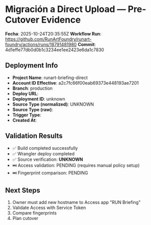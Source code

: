 # Migración a Direct Upload — Pre-Cutover Evidence

**Fecha**: 2025-10-24T20:35:55Z
**Workflow Run**: https://github.com/RunArtFoundry/runart-foundry/actions/runs/18791481980
**Commit**: 4d1effe77db0d0b1c3234ee1ee2423e6da1c7830

## Deployment Info

- **Project Name**: runart-briefing-direct
- **Account ID Effective**: a2c7fc66f00eab69373e448193ae7201
- **Branch**: production
- **Deploy URL**: 
- **Deployment ID**: unknown
- **Source Type (normalized)**: UNKNOWN
- **Source Type (raw)**: 
- **Trigger Type**: 
- **Created At**: 

## Validation Results

- ✅ Build completed successfully
- ✅ Wrangler deploy completed
- ✅ Source verification: **UNKNOWN**
- ⏭️ Access validation: PENDING (requires manual policy setup)
- ⏭️ Fingerprint comparison: PENDING

## Next Steps

1. Owner must add new hostname to Access app "RUN Briefing"
2. Validate Access with Service Token
3. Compare fingerprints
4. Plan cutover


